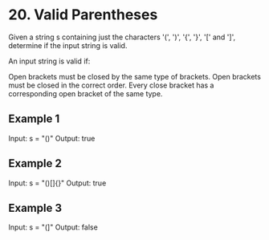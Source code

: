 # 20. Valid Parentheses

Given a string s containing just the characters '(', ')', '{', '}', '[' and ']', determine if the input string is valid.

An input string is valid if:

Open brackets must be closed by the same type of brackets.
Open brackets must be closed in the correct order.
Every close bracket has a corresponding open bracket of the same type.

## Example 1

Input: s = "()"
Output: true

## Example 2

Input: s = "()[]{}"
Output: true

## Example 3

Input: s = "(]"
Output: false
